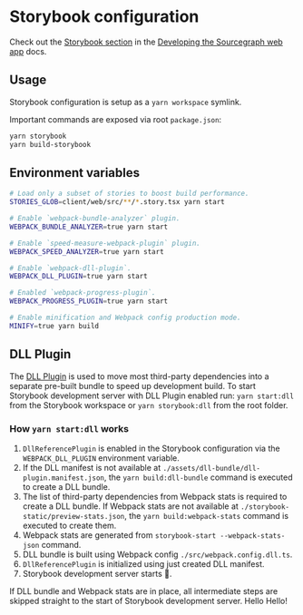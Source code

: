# Storybook configuration

Check out the [Storybook section](https://docs.sourcegraph.com/dev/background-information/web/web_app#storybook) in the [Developing the Sourcegraph web app](https://docs.sourcegraph.com/dev/background-information/web/web_app) docs.

## Usage

Storybook configuration is setup as a `yarn workspace` symlink.

Important commands are exposed via root `package.json`:

```sh
yarn storybook
yarn build-storybook
```

## Environment variables

```sh
# Load only a subset of stories to boost build performance.
STORIES_GLOB=client/web/src/**/*.story.tsx yarn start

# Enable `webpack-bundle-analyzer` plugin.
WEBPACK_BUNDLE_ANALYZER=true yarn start

# Enable `speed-measure-webpack-plugin` plugin.
WEBPACK_SPEED_ANALYZER=true yarn start

# Enable `webpack-dll-plugin`.
WEBPACK_DLL_PLUGIN=true yarn start

# Enabled `webpack-progress-plugin`.
WEBPACK_PROGRESS_PLUGIN=true yarn start

# Enable minification and Webpack config production mode.
MINIFY=true yarn build
```

## DLL Plugin

The [DLL Plugin](https://webpack.js.org/plugins/dll-plugin/) is used to move most third-party dependencies into a separate pre-built bundle to speed up development build. To start Storybook development server with DLL Plugin enabled run: `yarn start:dll` from the Storybook workspace or `yarn storybook:dll` from the root folder.

### How `yarn start:dll` works

1. `DllReferencePlugin` is enabled in the Storybook configuration via the `WEBPACK_DLL_PLUGIN` environment variable.
2. If the DLL manifest is not available at `./assets/dll-bundle/dll-plugin.manifest.json`, the `yarn build:dll-bundle` command is executed to create a DLL bundle.
3. The list of third-party dependencies from Webpack stats is required to create a DLL bundle. If Webpack stats are not available at `./storybook-static/preview-stats.json`, the `yarn build:webpack-stats` command is executed to create them.
4. Webpack stats are generated from `storybook-start --webpack-stats-json` command.
5. DLL bundle is built using Webpack config `./src/webpack.config.dll.ts`.
6. `DllReferencePlugin` is initialized using just created DLL manifest.
7. Storybook development server starts 🎉.

If DLL bundle and Webpack stats are in place, all intermediate steps are skipped straight to the start of Storybook development server.
Hello Hello!

